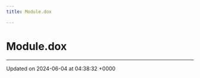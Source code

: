 ```yaml
---
title: Module.dox

---
```


# Module.dox








-------------------------------

Updated on 2024-06-04 at 04:38:32 +0000

